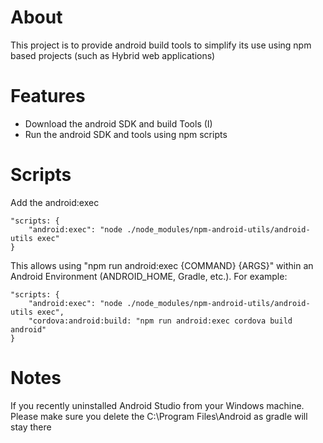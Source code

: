 # About
This project is to provide android build tools to simplify its use using npm based projects (such as Hybrid web applications)

# Features
 * Download the android SDK and build Tools (I)
 * Run the android SDK and tools using npm scripts

# Scripts

Add the android:exec
```
"scripts: {
    "android:exec": "node ./node_modules/npm-android-utils/android-utils exec"
}
```

This allows using "npm run android:exec {COMMAND} {ARGS}" within an Android Environment (ANDROID_HOME, Gradle, etc.). For example: 

```
"scripts: {
    "android:exec": "node ./node_modules/npm-android-utils/android-utils exec",
    "cordova:android:build: "npm run android:exec cordova build android"
}
```

# Notes
If you recently uninstalled Android Studio from your Windows machine. Please make sure you delete the C:\Program Files\Android as gradle will stay there
